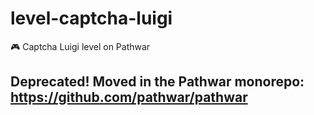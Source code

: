# level-captcha-luigi
:video_game: Captcha Luigi level on Pathwar

## Deprecated! Moved in the Pathwar monorepo: https://github.com/pathwar/pathwar
